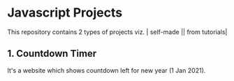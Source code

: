 # Javascript Projects

This repository contains 2 types of projects viz. | self-made || from tutorials| 

## 1. Countdown Timer

It's a website which shows countdown left for new year (1 Jan 2021).
